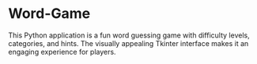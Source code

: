 # Word-Game
This Python application is a fun word guessing game with difficulty levels, categories, and hints. The visually appealing Tkinter interface makes it an engaging experience for players.
